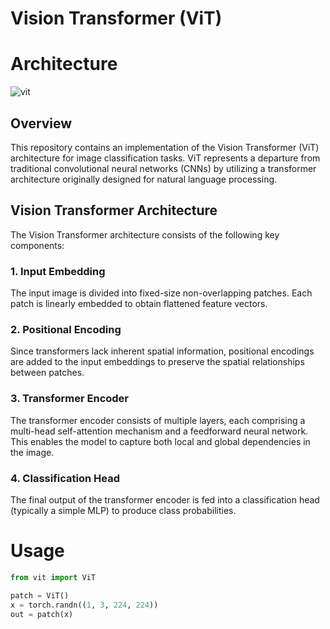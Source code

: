 # Vision Transformer (ViT)

# Architecture

![vit](https://viso.ai/wp-content/uploads/2021/09/vision-transformer-vit.png)

## Overview

This repository contains an implementation of the Vision Transformer (ViT) architecture for image classification tasks. ViT represents a departure from traditional convolutional neural networks (CNNs) by utilizing a transformer architecture originally designed for natural language processing.

## Vision Transformer Architecture

The Vision Transformer architecture consists of the following key components:

### 1. Input Embedding

The input image is divided into fixed-size non-overlapping patches. Each patch is linearly embedded to obtain flattened feature vectors.

### 2. Positional Encoding

Since transformers lack inherent spatial information, positional encodings are added to the input embeddings to preserve the spatial relationships between patches.

### 3. Transformer Encoder

The transformer encoder consists of multiple layers, each comprising a multi-head self-attention mechanism and a feedforward neural network. This enables the model to capture both local and global dependencies in the image.

### 4. Classification Head

The final output of the transformer encoder is fed into a classification head (typically a simple MLP) to produce class probabilities.

# Usage

```python
from vit import ViT

patch = ViT()
x = torch.randn((1, 3, 224, 224))
out = patch(x)
```